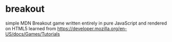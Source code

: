 # breakout
simple MDN Breakout game written entirely in pure JavaScript and rendered on HTML5 learned from https://developer.mozilla.org/en-US/docs/Games/Tutorials
